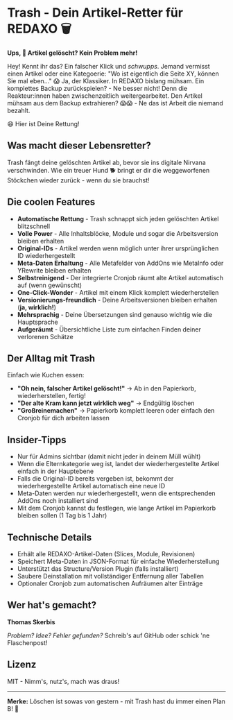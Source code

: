 # Trash - Dein Artikel-Retter für REDAXO 🗑️

**Ups, 🚨 Artikel gelöscht? Kein Problem mehr!** 

Hey! Kennt ihr das? Ein falscher Klick und *schwupps*. Jemand vermisst einen Artikel oder eine Kategoerie: "Wo ist eigentlich die Seite XY, können Sie mal eben…" 😱
Ja, der Klassiker. In REDAXO bislang mühsam. Ein komplettes Backup zurückspielen? - Ne besser nicht! Denn die Reakteur:innen haben zwischenzeitlich weitergearbeitet. 
Den Artikel mühsam aus dem Backup extrahieren? 😱😱 - Ne das ist Arbeit die niemand bezahlt. 

😄 Hier ist Deine Rettung!

## Was macht dieser Lebensretter?

Trash fängt deine gelöschten Artikel ab, bevor sie ins digitale Nirvana verschwinden. Wie ein treuer Hund 🐕 bringt er dir die weggeworfenen Stöckchen wieder zurück - wenn du sie brauchst!

## Die coolen Features

- **Automatische Rettung** - Trash schnappt sich jeden gelöschten Artikel blitzschnell
- **Volle Power** - Alle Inhaltsblöcke, Module und sogar die Arbeitsversion bleiben erhalten
- **Original-IDs** - Artikel werden wenn möglich unter ihrer ursprünglichen ID wiederhergestellt
- **Meta-Daten Erhaltung** - Alle Metafelder von AddOns wie MetaInfo oder YRewrite bleiben erhalten
- **Selbstreinigend** - Der integrierte Cronjob räumt alte Artikel automatisch auf (wenn gewünscht)
- **One-Click-Wonder** - Artikel mit einem Klick komplett wiederherstellen
- **Versionierungs-freundlich** - Deine Arbeitsversionen bleiben erhalten (**ja, wirklich!**)
- **Mehrsprachig** - Deine Übersetzungen sind genauso wichtig wie die Hauptsprache
- **Aufgeräumt** - Übersichtliche Liste zum einfachen Finden deiner verlorenen Schätze

## Der Alltag mit Trash

Einfach wie Kuchen essen:
- **"Oh nein, falscher Artikel gelöscht!"** → Ab in den Papierkorb, wiederherstellen, fertig!
- **"Der alte Kram kann jetzt wirklich weg"** → Endgültig löschen
- **"Großreinemachen"** → Papierkorb komplett leeren oder einfach den Cronjob für dich arbeiten lassen

## Insider-Tipps

- Nur für Admins sichtbar (damit nicht jeder in deinem Müll wühlt)
- Wenn die Elternkategorie weg ist, landet der wiederhergestellte Artikel einfach in der Hauptebene
- Falls die Original-ID bereits vergeben ist, bekommt der wiederhergestellte Artikel automatisch eine neue ID
- Meta-Daten werden nur wiederhergestellt, wenn die entsprechenden AddOns noch installiert sind
- Mit dem Cronjob kannst du festlegen, wie lange Artikel im Papierkorb bleiben sollen (1 Tag bis 1 Jahr)

## Technische Details

- Erhält alle REDAXO-Artikel-Daten (Slices, Module, Revisionen)
- Speichert Meta-Daten in JSON-Format für einfache Wiederherstellung
- Unterstützt das Structure/Version Plugin (falls installiert)
- Saubere Deinstallation mit vollständiger Entfernung aller Tabellen
- Optionaler Cronjob zum automatischen Aufräumen alter Einträge

## Wer hat's gemacht?

**Thomas Skerbis** 

*Problem? Idee? Fehler gefunden?* Schreib's auf GitHub oder schick 'ne Flaschenpost!

## Lizenz 

MIT - Nimm's, nutz's, mach was draus!

---

**Merke:** Löschen ist sowas von gestern - mit Trash hast du immer einen Plan B! 🚀
